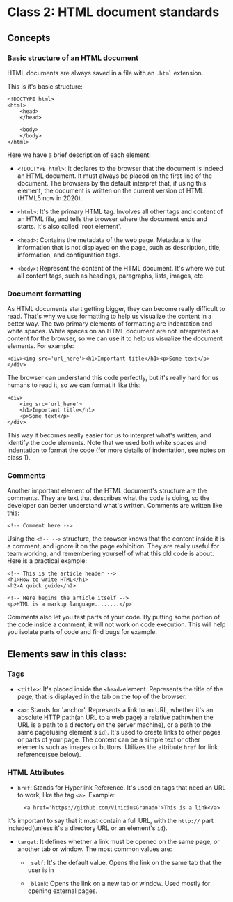 # Class 2: HTML document standards

## Concepts

### Basic structure of an HTML document

HTML documents are always saved in a file with an `.html` extension.

This is it's basic structure:

    <!DOCTYPE html>
    <html>
        <head>
        </head>
        
        <body>
        </body>
    </html>  

Here we have a brief description of each element: 

- `<!DOCTYPE html>`: It declares to the browser that the document is indeed an HTML document. It must always be placed on the first line of the document. The browsers by the default interpret that, if using this element, the document is written on the current version of HTML (HTML5 now in 2020).

- `<html>`: It's the primary HTML tag. Involves all other tags and content of an HTML file, and tells the browser where the document ends and starts. It's also called 'root element'.

- `<head>`: Contains the metadata of the web page. Metadata is the information that is not displayed on the page, such as description, title, information, and configuration tags. 

- `<body>`: Represent the content of the HTML document. It's where we put all content tags, such as headings, paragraphs, lists, images, etc.

### Document formatting
As HTML documents start getting bigger, they can become really difficult to read. That's why we use formatting to help us visualize the content in a better way. The two primary elements of formatting are indentation and white spaces. White spaces on an HTML document are not interpreted as content for the browser, so we can use it to help us visualize the document elements. For example: 

    <div><img src='url_here'><h1>Important title</h1><p>Some text</p></div>
    
The browser can understand this code perfectly, but it's really hard for us humans to read it, so we can format it like this:

    <div>
        <img src='url_here'>
        <h1>Important title</h1>
        <p>Some text</p>
    </div>   

This way it becomes really easier for us to interpret what's written, and identify the code elements. Note that we used both white spaces and indentation to format the code (for more details of indentation, see notes on class 1).

### Comments
Another important element of the HTML document's structure are the comments. They are text that describes what the code is doing, so the developer can better understand what's written. Comments are written like this:

    <!-- Comment here -->
    
Using the `<!-- -->` structure, the browser knows that the content inside it is a comment, and ignore it on the page exhibition. They are really useful for team working, and remembering yourself of what this old code is about. Here is a practical example:

    <!-- This is the article header -->
    <h1>How to write HTML</h1>
    <h2>A quick guide</h2>
    
    <!-- Here begins the article itself -->
    <p>HTML is a markup language........</p>
    
Comments also let you test parts of your code. By putting some portion of the code inside a comment, it will not work on code execution. This will help you isolate parts of code and find bugs for example.

## Elements saw in this class:

### Tags

- `<title>`: It's placed inside the `<head>`element. Represents the title of the page, that is displayed in the tab on the top of the browser.

- `<a>`: Stands for 'anchor'. Represents a link to an URL, whether it's an absolute HTTP path(an URL to a web page) a relative path(when the URL is a path to a directory on the server machine), or a path to the same page(using element's `id`). It's used to create links to other pages or parts of your page. The content can be a simple text or other elements such as images or buttons. Utilizes the attribute `href` for link reference(see below).

### HTML Attributes

- `href`: Stands for Hyperlink Reference. It's used on tags that need an URL to work, like the tag `<a>`. Example:

        <a href='https://github.com/ViniciusGranado'>This is a link</a>
        
It's important to say that it must contain a full URL, with the `http://` part included(unless it's a directory URL or an element's `id`).

- `target`: It defines whether a link must be opened on the same page, or another tab or window. The most common values are:

  - `_self`: It's the default value. Opens the link on the same tab that the user is in
  
  - `_blank`: Opens the link on a new tab or window. Used mostly for opening external pages.
  


